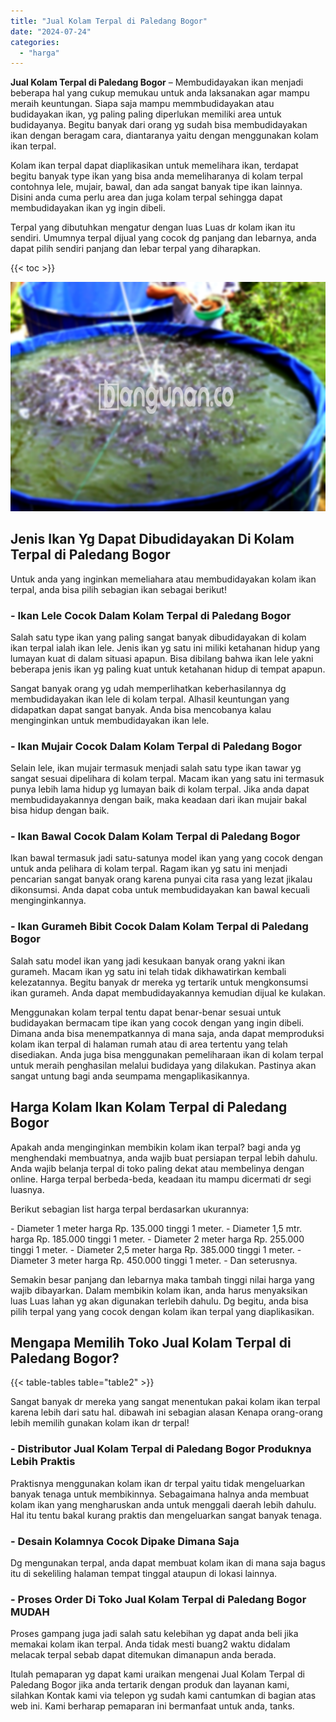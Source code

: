 ```yaml
---
title: "Jual Kolam Terpal di Paledang Bogor"
date: "2024-07-24"
categories: 
  - "harga"
---
```


**Jual Kolam Terpal di Paledang Bogor** – Membudidayakan ikan menjadi beberapa hal yang cukup memukau untuk anda laksanakan agar mampu meraih keuntungan. Siapa saja mampu memmbudidayakan atau budidayakan ikan, yg paling paling diperlukan memiliki area untuk budidayanya. Begitu banyak dari orang yg sudah bisa membudidayakan ikan dengan beragam cara, diantaranya yaitu dengan menggunakan kolam ikan terpal.

Kolam ikan terpal dapat diaplikasikan untuk memelihara ikan, terdapat begitu banyak type ikan yang bisa anda memeliharanya di kolam terpal contohnya lele, mujair, bawal, dan ada sangat banyak tipe ikan lainnya. Disini anda cuma perlu area dan juga kolam terpal sehingga dapat membudidayakan ikan yg ingin dibeli.

Terpal yang dibutuhkan mengatur dengan luas Luas dr kolam ikan itu sendiri. Umumnya terpal dijual yang cocok dg panjang dan lebarnya, anda dapat pilih sendiri panjang dan lebar terpal yang diharapkan.

{{< toc >}}

![Jual Kolam Terpal di Paledang Bogor](/images/jual-kolam-terpal-46.png)

## Jenis Ikan Yg Dapat Dibudidayakan Di Kolam Terpal di Paledang Bogor

Untuk anda yang inginkan memeliahara atau membudidayakan kolam ikan terpal, anda bisa pilih sebagian ikan sebagai berikut!

### \- Ikan Lele Cocok Dalam Kolam Terpal di Paledang Bogor

Salah satu type ikan yang paling sangat banyak dibudidayakan di kolam ikan terpal ialah ikan lele. Jenis ikan yg satu ini miliki ketahanan hidup yang lumayan kuat di dalam situasi apapun. Bisa dibilang bahwa ikan lele yakni beberapa jenis ikan yg paling kuat untuk ketahanan hidup di tempat apapun.

Sangat banyak orang yg udah memperlihatkan keberhasilannya dg membudidayakan ikan lele di kolam terpal. Alhasil keuntungan yang didapatkan dapat sangat banyak. Anda bisa mencobanya kalau menginginkan untuk membudidayakan ikan lele.

### \- Ikan Mujair Cocok Dalam Kolam Terpal di Paledang Bogor

Selain lele, ikan mujair termasuk menjadi salah satu type ikan tawar yg sangat sesuai dipelihara di kolam terpal. Macam ikan yang satu ini termasuk punya lebih lama hidup yg lumayan baik di kolam terpal. Jika anda dapat membudidayakannya dengan baik, maka keadaan dari ikan mujair bakal bisa hidup dengan baik.

### \- Ikan Bawal Cocok Dalam Kolam Terpal di Paledang Bogor

Ikan bawal termasuk jadi satu-satunya model ikan yang yang cocok dengan untuk anda pelihara di kolam terpal. Ragam ikan yg satu ini menjadi pencarian sangat banyak orang karena punyai cita rasa yang lezat jikalau dikonsumsi. Anda dapat coba untuk membudidayakan kan bawal kecuali menginginkannya.

### \- Ikan Gurameh Bibit Cocok Dalam Kolam Terpal di Paledang Bogor

Salah satu model ikan yang jadi kesukaan banyak orang yakni ikan gurameh. Macam ikan yg satu ini telah tidak dikhawatirkan kembali kelezatannya. Begitu banyak dr mereka yg tertarik untuk mengkonsumsi ikan gurameh. Anda dapat membudidayakannya kemudian dijual ke kulakan.

Menggunakan kolam terpal tentu dapat benar-benar sesuai untuk budidayakan bermacam tipe ikan yang cocok dengan yang ingin dibeli. Dimana anda bisa menempatkannya di mana saja, anda dapat memproduksi kolam ikan terpal di halaman rumah atau di area tertentu yang telah disediakan. Anda juga bisa menggunakan pemeliharaan ikan di kolam terpal untuk meraih penghasilan melalui budidaya yang dilakukan. Pastinya akan sangat untung bagi anda seumpama mengaplikasikannya.

## Harga Kolam Ikan Kolam Terpal di Paledang Bogor

Apakah anda menginginkan membikin kolam ikan terpal? bagi anda yg menghendaki membuatnya, anda wajib buat persiapan terpal lebih dahulu. Anda wajib belanja terpal di toko paling dekat atau membelinya dengan online. Harga terpal berbeda-beda, keadaan itu mampu dicermati dr segi luasnya.

Berikut sebagian list harga terpal berdasarkan ukurannya:

\- Diameter 1 meter harga Rp. 135.000 tinggi 1 meter. - Diameter 1,5 mtr. harga Rp. 185.000 tinggi 1 meter. - Diameter 2 meter harga Rp. 255.000 tinggi 1 meter. - Diameter 2,5 meter harga Rp. 385.000 tinggi 1 meter. - Diameter 3 meter harga Rp. 450.000 tinggi 1 meter. - Dan seterusnya.

Semakin besar panjang dan lebarnya maka tambah tinggi nilai harga yang wajib dibayarkan. Dalam membikin kolam ikan, anda harus menyaksikan luas Luas lahan yg akan digunakan terlebih dahulu. Dg begitu, anda bisa pilih terpal yang yang cocok dengan kolam ikan terpal yang diaplikasikan.

## Mengapa Memilih Toko Jual Kolam Terpal di Paledang Bogor?

{{< table-tables table="table2" >}}

Sangat banyak dr mereka yang sangat menentukan pakai kolam ikan terpal karena lebih dari satu hal. dibawah ini sebagian alasan Kenapa orang-orang lebih memilih gunakan kolam ikan dr terpal!

### \- Distributor Jual Kolam Terpal di Paledang Bogor Produknya Lebih Praktis

Praktisnya menggunakan kolam ikan dr terpal yaitu tidak mengeluarkan banyak tenaga untuk membikinnya. Sebagaimana halnya anda membuat kolam ikan yang mengharuskan anda untuk menggali daerah lebih dahulu. Hal itu tentu bakal kurang praktis dan mengeluarkan sangat banyak tenaga.

### \- Desain Kolamnya Cocok Dipake Dimana Saja

Dg mengunakan terpal, anda dapat membuat kolam ikan di mana saja bagus itu di sekeliling halaman tempat tinggal ataupun di lokasi lainnya.

### \- Proses Order Di Toko Jual Kolam Terpal di Paledang Bogor MUDAH

Proses gampang juga jadi salah satu kelebihan yg dapat anda beli jika memakai kolam ikan terpal. Anda tidak mesti buang2 waktu didalam melacak terpal sebab dapat ditemukan dimanapun anda berada.

Itulah pemaparan yg dapat kami uraikan mengenai Jual Kolam Terpal di Paledang Bogor jika anda tertarik dengan produk dan layanan kami, silahkan Kontak kami via telepon yg sudah kami cantumkan di bagian atas web ini. Kami berharap pemaparan ini bermanfaat untuk anda, tanks.
